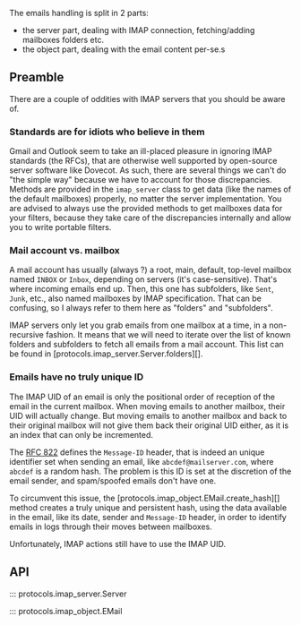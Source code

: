 The emails handling is split in 2 parts:

- the server part, dealing with IMAP connection, fetching/adding mailboxes folders etc.
- the object part, dealing with the email content per-se.s

## Preamble

There are a couple of oddities with IMAP servers that you should be aware of.

### Standards are for idiots who believe in them

Gmail and Outlook seem to take an ill-placed pleasure in ignoring IMAP standards (the RFCs), that are otherwise well supported by open-source server software like Dovecot. As such, there are several things we can't do "the simple way" because we have to account for those discrepancies. Methods are provided in the `imap_server` class to get data (like the names of the default mailboxes) properly, no matter the server implementation. You are advised to always use the provided methods to get mailboxes data for your filters, because they take care of the discrepancies internally and allow you to write portable filters.


### Mail account vs. mailbox

A mail account has usually (always ?) a root, main, default, top-level mailbox named `INBOX` or `Inbox`, depending on servers (it's case-sensitive). That's where incoming emails end up. Then, this one has subfolders, like `Sent`, `Junk`, etc., also named mailboxes by IMAP specification. That can be confusing, so I always refer to them here as "folders" and "subfolders".

IMAP servers only let you grab emails from one mailbox at a time, in a non-recursive fashion. It means that we will need to iterate over the list of known folders and subfolders to fetch all emails from a mail account. This list can be found in [protocols.imap_server.Server.folders][].

### Emails have no truly unique ID

The IMAP UID of an email is only the positional order of reception of the email in the current mailbox. When moving emails to another mailbox, their UID will actually change. But moving emails to another mailbox and back to their original mailbox will not give them back their original UID either, as it is an index that can only be incremented.

The [RFC 822](https://www.rfc-editor.org/rfc/rfc822) defines the `Message-ID` header, that is indeed an unique identifier set when sending an email, like `abcdef@mailserver.com`, where `abcdef` is a random hash. The problem is this ID is set at the discretion of the email sender, and spam/spoofed emails don't have one.

To circumvent this issue, the [protocols.imap_object.EMail.create_hash][] method creates a truly unique and persistent hash, using the data available in the email, like its date, sender and `Message-ID` header, in order to identify emails in logs through their moves between mailboxes.

Unfortunately, IMAP actions still have to use the IMAP UID.

## API

::: protocols.imap_server.Server

::: protocols.imap_object.EMail
